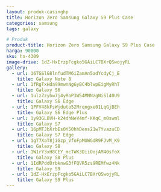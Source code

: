 ```yaml
---
layout: produk-casinghp
title: Horizon Zero Samsung Galaxy S9 Plus Case
categories: samsung
tags: galaxy

# Produk
product-title: Horizon Zero Samsung Galaxy S9 Plus Case
harga: 90000
sku: hn-4309
image-drive: 1dZ-HxErzpFcgko5GAiLC7BXrQSwojyRL
gallery:
  - url: 16TGSlG8lnfudTM6iZamAn5adYcdyCj_E
    title: Galaxy Note 8
  - url: 1fRgTxHda99mwnNgGyBC4blwpEigMyRhT
    title: Galaxy S6
  - url: 1ulzZzyhw7j4yRoP3W54MNNzgNiSl40U9
    title: Galaxy S6 Edge
  - url: 1PFV48kFsWjduto52Mrqngxe01LqGjBEh
    title: Galaxy S6 Edge Plus
  - url: 1y93GLBVH-k24dhNeV4mf-KKqC_m0swml
    title: Galaxy S7
  - url: 16pMTJbXrbEs0Y50hhDens21w7YvazuCD
    title: Galaxy S7 Edge
  - url: 1gT7XaT8jiGzp_VfoFpMUWGdR9FJvM_K9
    title: Galaxy S8
  - url: 1W1rY3xH8CEY_mcTWK3DiiOojAM40sfoX
    title: Galaxy S8 Plus
  - url: 1IdRPddOrbknwG3fFQVR5zs9REMfwz4Nk
    title: Galaxy S9
  - url: 1dZ-HxErzpFcgko5GAiLC7BXrQSwojyRL
    title: Galaxy S9 Plus
---
```

